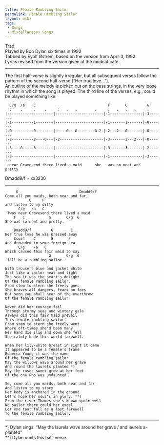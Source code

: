 ```yaml
---
title: Female Rambling Sailor
permalink: Female Rambling Sailor
layout: wiki
tags:
 - Songs
 - Miscellaneous Songs
---
```


Trad.  
Played by Bob Dylan six times in 1992  
Tabbed by Eyolf Østrem, based on the version from April 3, 1992  
Lyrics revised from the version given at the mudcat cafe

* * * * *

The first half-verse is slightly irregular, but all subsequent verses
follow the pattern of the second half-verse (“Her true love...”).  
An outline of the melody is picked out on the bass strings, in the very
loose rhythm in which the song is played. The third line of the verses,
e.g., could be played something like:

      C/g  /a    C                                 F       C         G
      :    .     .    .     :   .   .        .     :   .   .   .     :
    |---------------------|----------------------|-1---------------|-3-------
    |-1----------1--------|----------------------|-1-------1-------|-0-------
    |-0----------0--------|-----0---0--------0-2-|-2---2---0-------|-0-------
    |-2----------2----0---|-2--------------------|-3-------2---2---|-0-------
    |-3----0-----3--------|----------------------|-3-------3-------|-2-------
    |-3-------------------|----------------------|-1---------------|-3-------
    ..near Gravesend there lived a maid      she   was so neat and   pretty

Dmadd9/f = xx3230

* * * * *

         G                            Dmadd9/f
    Come all you maids, both near and far,
               G     F
    and listen to my ditty
          C/g   /a   C
    'Twas near Gravesend there lived a maid
        F   C           G       C/g  G
    She was so neat and pretty.

        Dmadd9/f         G        C
    Her true love he was pressed away
        Csus4    C       G       F
    And drownded in some foreign sea
          C/g    /a   C
    Which caused this fair maid to say
                        G       C/g  G
    'I'll be a rambling sailor.'

    With trousers blue and jacket white
    Just like a sailor neat and tight
    The sea it was the heart's delight
    Of the female rambling sailor.
    From stem to stern she freely goes
    She braves all dangers, fears no foes
    But soon you shall hear of the overthrow
    Of the female rambling sailor

    Never did her courage fail
    Through stormy seas and wintery gale
    Always did this fair maid prevail
    This female rambling sailor.
    From stem to stern she freely went
    Where oft-times she'd been many
    Her hand did slip and down she fell
    She calmly bade this world farewell.

    When her lily-white breast in sight it came
    It appeared to be a female's frame
    Rebecca Young it was the name
    Of the female rambling sailor.
    May the willows wave around her grave
    And round the laurels planted *)
    May the roses sweet grow at her feet
    Of the one who was undaunted.

    So, come all you maids, both near and far
    And listen to my story
    Her body is anchored in the ground
    Let's hope her soul's in glory. **)
    From the river Thames she's known quite well
    No sailor there could her excel
    Let one tear fall as a last farewell
    To the female rambling sailor.

* * * * *

\*) Dylan sings: “May the laurels wave around her grave / and laurels
a-planted”  
\*\*) Dylan omits this half-verse.
